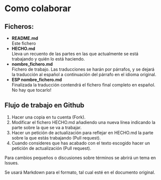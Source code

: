 # Como colaborar

## Ficheros:  
* **README.md**  
Este fichero  
* **HECHO.md**  
Lleva un recuento de las partes en las que actualmente se está trabajando y quién lo está haciendo.  
* **nombre_fichero.md**  
Fichero de trabajo. Las traducciones se harán por párrafos, y se dejará la traducción al español a continuación del párrafo en el idioma original.  
* **ESP nombre_fichero.md**  
Finalizada la traducción contendrá el fichero final completo en español. No hay que tocarlo!

## Flujo de trabajo en Github
1.  Hacer una copia en tu cuenta (Fork).
2.  Modificar el fichero HECHO.md añadiendo una nueva línea indicando la parte sobre la que se va a trabajar.
3.  Hacer un petición de actualización para reflejar en HECHO.md la parte sobre la que estás trabajando (Pull request). 
4.  Cuando consideres que has acabado con el texto escogido hacer un petición de actualización (Pull request). 
  
Para cambios pequeños o discusiones sobre términos se abrirá un tema en Issues.

Se usará Markdown para el formato, tal cual esté en el documento original.  

